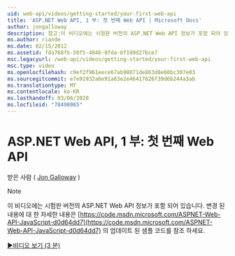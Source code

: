 ```yaml
---
uid: web-api/videos/getting-started/your-first-web-api
title: 'ASP.NET Web API, 1 부: 첫 번째 Web API | Microsoft Docs'
author: jongalloway
description: 참고:이 비디오에는 시험판 버전의 ASP.NET Web API 정보가 포함 되어 있습니다.
ms.author: riande
ms.date: 02/15/2012
ms.assetid: fda768fb-50f5-4046-8fda-6f199d27bce7
msc.legacyurl: /web-api/videos/getting-started/your-first-web-api
msc.type: video
ms.openlocfilehash: c9ef2f961eece67ab98071de863d8e60bc307e03
ms.sourcegitcommit: e7e91932a6e91a63e2e46417626f39d6b244a3ab
ms.translationtype: MT
ms.contentlocale: ko-KR
ms.lasthandoff: 03/06/2020
ms.locfileid: "78498065"
---
```

# <a name="aspnet-web-api-part-1-your-first-web-api"></a>ASP.NET Web API, 1 부: 첫 번째 Web API

받은 사람 ( [Jon Galloway](https://github.com/jongalloway) )

> [!NOTE]
> 이 비디오에는 시험판 버전의 ASP.NET Web API 정보가 포함 되어 있습니다. 변경 된 내용에 대 한 자세한 내용은 [https://code.msdn.microsoft.com/ASPNET-Web-API-JavaScript-d0d64dd7](https://code.msdn.microsoft.com/ASPNET-Web-API-JavaScript-d0d64dd7) 의 업데이트 된 샘플 코드를 참조 하세요.

[&#9654;비디오 보기 (3 분)](https://channel9.msdn.com/Blogs/ASP-NET-Site-Videos/your-first-web-api)
